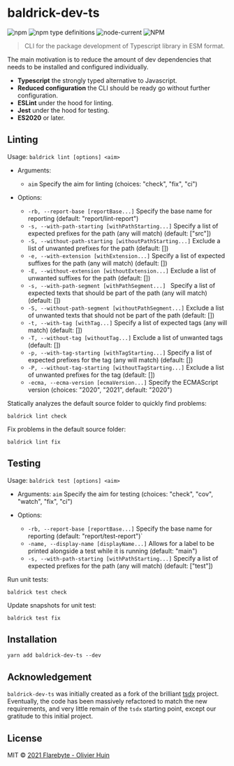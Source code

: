 # baldrick-dev-ts

![npm](https://img.shields.io/npm/v/baldrick-dev-ts)
![npm type definitions](https://img.shields.io/npm/types/baldrick-dev-ts)
![node-current](https://img.shields.io/node/v/baldrick-dev-ts)
![NPM](https://img.shields.io/npm/l/baldrick-dev-ts)

> CLI for the package development of Typescript library in ESM format.

The main motivation is to reduce the amount of dev dependencies that needs to be installed and configured individually.

-   **Typescript** the strongly typed alternative to Javascript.
-   **Reduced configuration** the CLI should be ready go without further configuration.
-   **ESLint** under the hood for linting.
-   **Jest** under the hood for testing.
-   **ES2020** or later.

## Linting

Usage:  `baldrick lint [options] <aim>`

-   Arguments:
    -   `aim`                                                   Specify the aim for linting (choices: "check", "fix", "ci")

-   Options:
    -   `-rb, --report-base [reportBase...]`                    Specify the base name for reporting (default: "report/lint-report")
    -   `-s, --with-path-starting [withPathStarting...]`        Specify a list of expected prefixes for the path (any will match) (default: ["src"])
    -   `-S, --without-path-starting [withoutPathStarting...]` Exclude a list of unwanted prefixes for the path (default: \[])
    -   `-e, --with-extension [withExtension...]`              Specify a list of expected suffixes for the path (any will match) (default: \[])
    -   `-E, --without-extension [withoutExtension...]`         Exclude a list of unwanted suffixes for the path (default: \[])
    -   `-s, --with-path-segment [withPathSegment...] `         Specify a list of expected texts that should be part of the path (any will match) (default: \[])
    -   `-S, --without-path-segment [withoutPathSegment...]`   Exclude a list of unwanted texts that should not be part of the path (default: \[])
    -   `-t, --with-tag [withTag...]`                           Specify a list of expected tags (any will match) (default: \[])
    -   `-T, --without-tag [withoutTag...]`                     Exclude a list of unwanted tags (default: \[])
    -   `-p, --with-tag-starting [withTagStarting...]`          Specify a list of expected prefixes for the tag (any will match) (default: \[])
    -   `-P, --without-tag-starting [withoutTagStarting...]`    Exclude a list of unwanted prefixes for the tag (default: \[])
    -   `-ecma, --ecma-version [ecmaVersion...]`                Specify the ECMAScript version (choices: "2020", "2021", default: "2020")

Statically analyzes the default source folder to quickly find problems:

 `baldrick lint check`

Fix problems in the default source folder:

 `baldrick lint fix`


## Testing

Usage: `baldrick test [options] <aim>`

-   Arguments:
    `aim`                                            Specify the aim for testing (choices: "check", "cov", "watch", "fix", "ci")

-   Options:

    -   `-rb, --report-base [reportBase...]`              Specify the base name for reporting (default: "report/test-report")\`
    -   `-name, --display-name [displayName...]`          Allows for a label to be printed alongside a test while it is running (default: "main")
    -   `-s, --with-path-starting [withPathStarting...]`  Specify a list of expected prefixes for the path (any will match) (default: ["test"])

Run unit tests:

 `baldrick test check`

Update snapshots for unit test:

 `baldrick test fix`

## Installation

    yarn add baldrick-dev-ts --dev

## Acknowledgement

`baldrick-dev-ts` was initially created as a fork of the brilliant [tsdx](https://github.com/jaredpalmer/tsdx) project.
Eventually, the code has been massively refactored to match the new requirements, and very little remain of the `tsdx` starting point, except our gratitude to this initial project.

## License

MIT © [2021 Flarebyte - Olivier Huin](<>)
